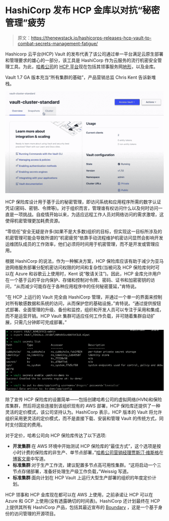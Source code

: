 # HashiCorp 发布 HCP 金库以对抗“秘密管理”疲劳

> 原文：<https://thenewstack.io/hashicorps-releases-hcp-vault-to-combat-secrets-management-fatigue/>

Hashicorp 云平台(HCP) Vault 的发布代表了该公司通过单一平台满足云原生部署和管理要求的雄心的一部分，该工具是 HashiCorp 作为云服务的流行机密安全管理工具。为此，[哈希公司](https://www.hashicorp.com/?utm_content=inline-mention)的 [HCP 平台](https://www.hashicorp.com/cloud-platform)现在包括其领事服务网[地形](https://www.terraform.io/)，以及金库。

Vault 1.7 GA 版本充当“所有集群的基础”，产品营销总监 Chris Kent 告诉新堆栈。

![](img/53e9224de494749d752c28411d2a2808.png)

HCP 保险库设计用于基于云的秘密管理，即访问系统和应用程序所需的数字认证凭证(密码、密钥、令牌等)。对于组织而言，管理谁有权访问什么以及何时访问一直是一项挑战。自疫情开始以来，为适应远程工作人员对网络访问的需求激增，这使得机密管理更加耗费资源。

“零信任”安全无疑是许多(如果不是大多数)组织的目标，但实现这一目标所涉及的机密管理可能会导致所谓的“机密疲劳”依靠手动流程维护机密访问显然会影响开发运维团队成员的工作效率，他们必须将时间用于机密管理，而不是开发或管理应用。

根据 HashiCorp 的说法，作为一种解决方案，HCP 保险库应该有助于减少为亚马逊网络服务部署分配机密访问权限的时间和复杂性(当被问及 HCP 保险库何时可以在 Azure 和谷歌云上使用时，Kent 说“敬请关注”)。因此，HCP 金库允许用户在一个基于云的平台内保护、存储和控制对令牌、密码、证书和加密密钥的访问，“从而减少可能存在于各种应用程序中的任何秘密蔓延，”肯特说。

“在 HCP 上运行的 Vault 完全由 HashiCorp 管理，并通过一个单一的界面来控制对所有敏感数据和系统的访问，从而保护您的基础设施，”肯特说。“通过提供按钮式部署、全面管理的升级、备份和监控，组织和开发人员可以专注于采用和集成，而不是运营开销。HCP Vault 集群可适应任何工作负载，并可随着集群自动扩展，只需几分钟即可完成部署。”

![](img/72021db2c5c2d588657b707342facb9c.png)

除了宣传 HCP 保险库的设置简单——包括创建哈希公司的虚拟网络(HVN)和保险库集群，然后将这些连接到该组织现有的 AWS 部署，HCP 保险库还提供了一种灵活的定价模式，该公司坚持认为。HashiCorp 表示，HCP 版本的 Vault 将允许组织采用更灵活的定价模式，而不是直接下载、安装和管理 Vault 的传统方式，同时支付固定的费用。

对于定价，哈希公司向 HCP 保险库传达了以下选项:

*   **开发集群**:在 AWS 环境中开始测试 HCP 保险库的“最佳方式”，这个选项是按小时计费的保险库的非生产、单节点部署，”[哈希公司营销经理贾斯汀·维斯格](https://twitter.com/jweissig_?lang=fr)在[博客文章](https://www.hashicorp.com/blog/vault-on-the-hashicorp-cloud-platform-ga)中写道。
*   **标准集群**:对于生产工作流，建议配置多节点高可用性集群。“这将启动一个三节点存储部署，准备好处理生产级工作负载，”Weissig 写道。
*   **标准集群**:面向计划在 HCP Vault 上运行大型生产部署的组织的年度定价计划。

HCP 领事和 HCP 金库现在都可以在 AWS 上使用，之前承诺让 HCP 可以在 Azure 和 GCP 上使用(没有透露确切的时间表)。HashiCorp 还计划最终在 HCP 上提供其所有 HashiCorp 产品，包括其最近宣布的 [Boundary](http://boundaryproject.io) ，这是一个基于身份的访问管理的开源项目。

<svg xmlns:xlink="http://www.w3.org/1999/xlink" viewBox="0 0 68 31" version="1.1"><title>Group</title> <desc>Created with Sketch.</desc></svg>